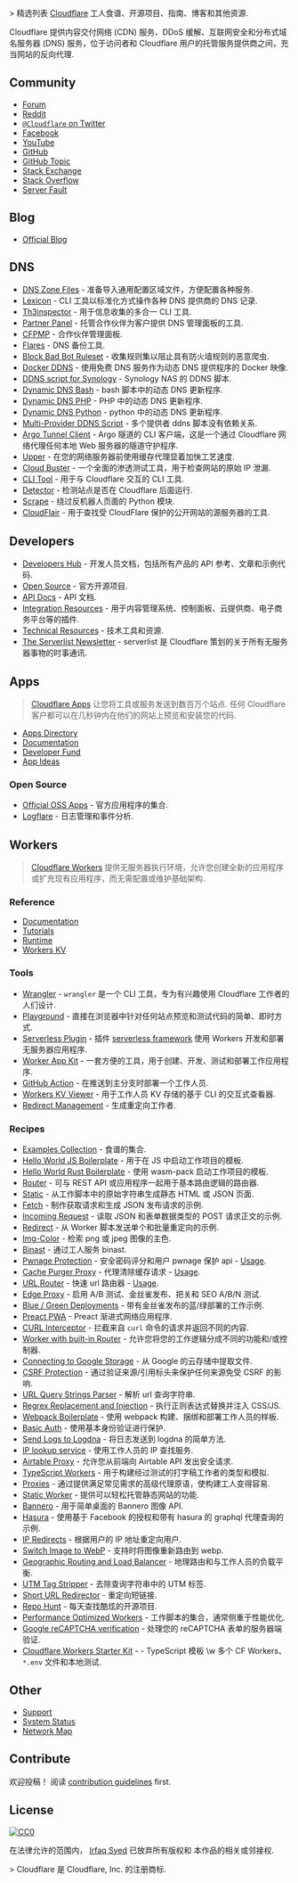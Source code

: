 <div class="github-widget" data-repo="irazasyed/awesome-cloudflare"></div>
<script async src="https://pagead2.googlesyndication.com/pagead/js/adsbygoogle.js"></script><ins class="adsbygoogle" style="display:block" data-ad-client="ca-pub-6890694312814945" data-ad-slot="5473692530" data-ad-format="auto"  data-full-width-responsive="true"></ins><script>(adsbygoogle = window.adsbygoogle || []).push({});</script>

&gt; 精选列表 [Cloudflare](https://www.cloudflare.com) 工人食谱、开源项目、指南、博客和其他资源.

Cloudflare 提供内容交付网络 (CDN) 服务、DDoS 缓解、互联网安全和分布式域名服务器 (DNS) 服务，位于访问者和 Cloudflare 用户的托管服务提供商之间，充当网站的反向代理.



## Community

- [Forum](https://community.cloudflare.com)
- [Reddit](https://www.reddit.com/r/CloudFlare)
- [`@Cloudflare` on Twitter](https://twitter.com/cloudflare)
- [Facebook](https://www.facebook.com/Cloudflare)
- [YouTube](https://www.youtube.com/cloudflare-)
- [GitHub](https://github.com/cloudflare)
- [GitHub Topic](https://github.com/topics/cloudflare)
- [Stack Exchange](https://stackexchange.com/search?q=cloudflare)
- [Stack Overflow](https://stackoverflow.com/questions/tagged/cloudflare)
- [Server Fault](https://serverfault.com/questions/tagged/cloudflare)

## Blog

- [Official Blog](https://blog.cloudflare.com)

## DNS

- [DNS Zone Files](https://github.com/irazasyed/dns-zone-files) - 准备导入通用配置区域文件，方便配置各种服务.
- [Lexicon](https://github.com/AnalogJ/lexicon) - CLI 工具以标准化方式操作各种 DNS 提供商的 DNS 记录.
- [Th3inspector](https://github.com/Moham3dRiahi/Th3inspector) - 用于信息收集的多合一 CLI 工具.
- [Partner Panel](https://github.com/ZE3kr/Cloudflare-CNAME-Setup) - 托管合作伙伴为客户提供 DNS 管理面板的工具.
- [CFPMP](https://github.com/Netrvin/CFPMP) - 合作伙伴管理面板.
- [Flares](https://github.com/lfaoro/flares) - DNS 备份工具.
- [Block Bad Bot Ruleset](https://github.com/SukkaW/cloudflare-block-bad-bot-ruleset) - 收集规则集以阻止具有防火墙规则的恶意爬虫.
- [Docker DDNS](https://github.com/oznu/docker-cloudflare-ddns) - 使用免费 DNS 服务作为动态 DNS 提供程序的 Docker 映像.
- [DDNS script for Synology](https://github.com/joshuaavalon/SynologyCloudflareDDNS) - Synology NAS 的 DDNS 脚本.
- [Dynamic DNS Bash](https://github.com/yulewang/cloudflare-api-v4-ddns) - bash 脚本中的动态 DNS 更新程序.
- [Dynamic DNS PHP](https://github.com/lyoshenka/cloudflare-ddns) - PHP 中的动态 DNS 更新程序.
- [Dynamic DNS Python](https://github.com/adrienbrignon/cloudflare-ddns) - python 中的动态 DNS 更新程序.
- [Multi-Provider DDNS Script](https://github.com/phuslu/ddns) - 多个提供者 ddns 脚本没有依赖关系.
- [Argo Tunnel Client](https://github.com/cloudflare/cloudflared) - Argo 隧道的 CLI 客户端，这是一个通过 Cloudflare 网络代理任何本地 Web 服务器的隧道守护程序.
- [Upper](https://github.com/ostark/upper) - 在您的网络服务器前使用缓存代理显着加快工艺速度.
- [Cloud Buster](https://github.com/SageHack/cloud-buster) - 一个全面的渗透测试工具，用于检查网站的原始 IP 泄漏.
- [CLI Tool](https://github.com/danielpigott/cloudflare-cli) - 用于与 Cloudflare 交互的 CLI 工具.
- [Detector](https://github.com/k4m4/cloudflare-detect) - 检测站点是否在 Cloudflare 后面运行.
- [Scrape](https://github.com/Anorov/cloudflare-scrape) - 绕过反机器人页面的 Python 模块.
- [CloudFlair](https://github.com/christophetd/CloudFlair) - 用于查找受 CloudFlare 保护的公开网站的源服务器的工具.

## Developers

- [Developers Hub](https://developers.cloudflare.com) - 开发人员文档，包括所有产品的 API 参考、文章和示例代码.
- [Open Source](https://cloudflare.github.io) - 官方开源项目.
- [API Docs](https://api.cloudflare.com) - API 文档.
- [Integration Resources](https://www.cloudflare.com/integrations) - 用于内容管理系统、控制面板、云提供商、电子商务平台等的插件.
- [Technical Resources](https://www.cloudflare.com/technical-resources) - 技术工具和资源.
- [The Serverlist Newsletter](https://blog.cloudflare.com/serverlist) - serverlist 是 Cloudflare 策划的关于所有无服务器事物的时事通讯.

## Apps

> [Cloudflare Apps](https://www.cloudflare.com/apps/developers) 让您将工具或服务发送到数百万个站点. 任何 Cloudflare 客户都可以在几秒钟内在他们的网站上预览和安装您的代码.

- [Apps Directory](https://www.cloudflare.com/apps)
- [Documentation](https://www.cloudflare.com/apps/developer/docs/getting-started)
- [Developer Fund](https://www.cloudflare.com/fund)
- [App Ideas](https://github.com/cloudflare-apps/ideas)

### Open Source

- [Official OSS Apps](https://github.com/cloudflare-apps) - 官方应用程序的集合.
- [Logflare](https://github.com/Logflare/cloudflare-app) - 日志管理和事件分析.

## Workers

> [Cloudflare Workers](https://www.cloudflare.com/products/cloudflare-workers) 提供无服务器执行环境，允许您创建全新的应用程序或扩充现有应用程序，而无需配置或维护基础架构.

### Reference

- [Documentation](https://workers.cloudflare.com/docs)
- [Tutorials](https://workers.cloudflare.com/docs/tutorials)
- [Runtime](https://workers.cloudflare.com/docs/reference/runtime)
- [Workers KV](https://workers.cloudflare.com/docs/reference/storage)

### Tools

- [Wrangler](https://github.com/cloudflare/wrangler) - `wrangler` 是一个 CLI 工具，专为有兴趣使用 Cloudflare 工作者的人们设计.
- [Playground](https://www.cloudflareworkers.com) - 直接在浏览器中针对任何站点预览和测试代码的简单、即时方式.
- [Serverless Plugin](https://workers.cloudflare.com/docs/reference/tooling/serverless) - 插件 [serverless framework](https://github.com/serverless/serverless) 使用 Workers 开发和部署无服务器应用程序.
- [Worker App Kit](https://github.com/postlight/cloudflare-worker-app-kit) - 一套方便的工具，用于创建、开发、测试和部署工作应用程序.
- [GitHub Action](https://github.com/cpilsworth/cloudflare-worker-action) - 在推送到主分支时部署一个工作人员.
- [Workers KV Viewer](https://github.com/jroyal/cloudflare-workers-kv-viewer) - 用于工作人员 KV 存储的基于 CLI 的交互式查看器.
- [Redirect Management](https://forwarding.app) - 生成重定向工作者.

### Recipes

- [Examples Collection](https://github.com/cloudflare/worker-examples) - 食谱的集合.
- [Hello World JS Boilerplate](https://github.com/cloudflare/worker-template) - 用于在 JS 中启动工作项目的模板.
- [Hello World Rust Boilerplate](https://github.com/cloudflare/rustwasm-worker-template) - 使用 wasm-pack 启动工作项目的模板.
- [Router](https://github.com/cloudflare/worker-template-router) - 可与 REST API 或应用程序一起用于基本路由逻辑的路由器.
- [Static](https://github.com/cloudflare/worker-template-static) - 从工作脚本中的原始字符串生成静态 HTML 或 JSON 页面.
- [Fetch](https://github.com/cloudflare/worker-template-fetch) - 制作获取请求和生成 JSON 发布请求的示例.
- [Incoming Request](https://github.com/ashleygwilliams/worker-template-requests) - 读取 JSON 和表单数据类型的 POST 请求正文的示例.
- [Redirect](https://github.com/cloudflare/worker-template-redirect) - 从 Worker 脚本发送单个和批量重定向的示例.
- [Img-Color](https://github.com/xtuc/img-color-worker) - 检索 png 或 jpeg 图像的主色.
- [Binast](https://github.com/xtuc/binast-cf-worker-template) - 通过工人服务 binast.
- [Pwnage Protection](https://github.com/detroitenglish/pw-pwnage-cfworker) - 安全密码评分和用户 pwnage 保护 api - [Usage](https://community.cloudflare.com/t/estimate-strength-of-users-new-password-input-with-zxcvbn-and-query-haveibeenpwned-for-matches-against-known-hacked-accounts/26378).
- [Cache Purger Proxy](https://gist.github.com/vdbelt/20f116236d2ebffa92f131e679c0551a) - 代理清除缓存请求 - [Usage](https://community.cloudflare.com/t/worker-recipe-cache-purge-proxy/29978).
- [URL Router](https://github.com/berstend/service-worker-router) - 快速 url 路由器 - [Usage](https://community.cloudflare.com/t/open-source-fast-url-router-for-workers-js-typescript/33406).
- [Edge Proxy](https://github.com/DigitalOptimizationGroup/cloudflare-edge-proxy) - 启用 A/B 测试、金丝雀发布、把关和 SEO A/B/N 测试.
- [Blue / Green Deployments](https://github.com/DigitalOptimizationGroup/blue-green-cloudflare-workers) - 带有金丝雀发布的蓝/绿部署的工作示例.
- [Preact PWA](https://github.com/DigitalOptimizationGroup/cloudflare-worker-preact-pwa) - Preact 渐进式网络应用程序.
- [CURL Interceptor](https://github.com/Gaafar/curl-worker) - 拦截来自 `curl` 命令的请求并返回不同的内容.
- [Worker with built-in Router](https://github.com/anderly/cloudflare-worker-routing) - 允许您将您的工作逻辑分成不同的功能和/或控制器.
- [Connecting to Google Storage](https://community.cloudflare.com/t/connecting-to-google-storage/32350) - 从 Google 的云存储中提取文件.
- [CSRF Protection](https://gist.github.com/simonerni/3501b8de6320ac37398d08d9d2d08561) - 通过验证来源/引用标头来保护任何来源免受 CSRF 的影响.
- [URL Query Strings Parser](https://community.cloudflare.com/t/parse-url-query-strings-with-cloudflare-workers/90286) - 解析 url 查询字符串.
- [Regrex Replacement and Injection](https://community.cloudflare.com/t/perform-regex-replacements-and-inject-css-javascript-with-cloudflare-workers/90279) - 执行正则表达式替换并注入 CSS/JS.
- [Webpack Boilerplate](https://github.com/detroitenglish/cloudflare-workers-webpack-boilerplate) - 使用 webpack 构建、捆绑和部署工作人员的样板.
- [Basic Auth](https://github.com/dommmel/cloudflare-workers-basic-auth) - 使用基本身份验证进行保护.
- [Send Logs to Logdna](https://github.com/boynet/cf-logdna-worker) - 将日志发送到 logdna 的简单方法.
- [IP lookup service](https://github.com/matthewgall/beta.ipinfo.in) - 使用工作人员的 IP 查找服务.
- [Airtable Proxy](https://github.com/portable-cto/airtable-proxy-worker) - 允许您从前端向 Airtable API 发出安全请求.
- [TypeScript Workers](https://github.com/udacity/cloudflare-typescript-workers) - 用于构建经过测试的打字稿工作者的类型和模拟.
- [Proxies](https://github.com/GitbookIO/proxies-on-cloudflare) - 通过提供满足常见需求的高级代理原语，使构建工人变得容易.
- [Static Worker](https://github.com/manatarms/static-worker) - 提供可以轻松托管静态网站的功能.
- [Bannero](https://github.com/nondanee/bannero) - 用于简单桌面的 Bannero 图像 API.
- [Hasura](https://github.com/nathanwaters/hasura-cloudflare-worker) - 使用基于 Facebook 的授权和带有 hasura 的 graphql 代理查询的示例.
- [IP Redirects](https://community.cloudflare.com/t/ip-redirects/18285) - 根据用户的 IP 地址重定向用户.
- [Switch Image to WebP](https://github.com/vidaxl-com/cloudflare_webworkers/blob/master/examples/webp.js) - 支持时将图像重新路由到 webp.
- [Geographic Routing and Load Balancer](https://community.cloudflare.com/t/geographic-routing-and-load-balancing-with-cloudflare-workers/21900) - 地理路由和与工作人员的负载平衡.
- [UTM Tag Stripper](https://community.cloudflare.com/t/strip-utm-query-string/47941) - 去除查询字符串中的 UTM 标签.
- [Short URL Redirector](https://community.cloudflare.com/t/short-url-using-workers/39877) - 重定向短链接.
- [Repo Hunt](https://github.com/signalnerve/repo-hunt) - 每天查找酷炫的开源项目.
- [Performance Optimized Workers](https://github.com/pmeenan/cf-workers) - 工作脚本的集合，通常侧重于性能优化.
- [Google reCAPTCHA verification](https://github.com/HR/recaptcha-worker) - 处理您的 reCAPTCHA 表单的服务器端验证.
- [Cloudflare Workers Starter Kit](https://github.com/kriasoft/cloudflare-starter-kit) - - TypeScript 模板 \w 多个 CF Workers、`*.env` 文件和本地测试.

## Other

- [Support](https://support.cloudflare.com)
- [System Status](https://www.cloudflarestatus.com)
- [Network Map](https://www.cloudflare.com/network)

## Contribute

欢迎投稿！ 阅读 [contribution guidelines](https://github.com/irazasyed/awesome-cloudflare/blob/master/contributing.md) first.

## License

[![CC0](https://mirrors.creativecommons.org/presskit/buttons/88x31/svg/cc-zero.svg)](https://creativecommons.org/publicdomain/zero/1.0)

在法律允许的范围内， [Irfaq Syed](https://github.com/irazasyed) 已放弃所有版权和
本作品的相关或邻接权.

&gt; Cloudflare 是 Cloudflare, Inc. 的注册商标.
